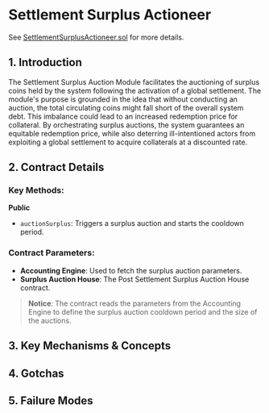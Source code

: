# Settlement Surplus Actioneer

See [SettlementSurplusActioneer.sol](/src/contracts/settlement/SettlementSurplusAuctioneer.sol/contract.SettlementSurplusAuctioneer.html) for more details.

## 1. Introduction

The Settlement Surplus Auction Module facilitates the auctioning of surplus coins held by the system following the activation of a global settlement. The module's purpose is grounded in the idea that without conducting an auction, the total circulating coins might fall short of the overall system debt. This imbalance could lead to an increased redemption price for collateral. By orchestrating surplus auctions, the system guarantees an equitable redemption price, while also deterring ill-intentioned actors from exploiting a global settlement to acquire collaterals at a discounted rate.

## 2. Contract Details

### Key Methods:

**Public**

- `auctionSurplus`: Triggers a surplus auction and starts the cooldown period.

### Contract Parameters:

- **Accounting Engine**: Used to fetch the surplus auction parameters.
- **Surplus Auction House**: The Post Settlement Surplus Auction House contract.

> **Notice**: The contract reads the parameters from the Accounting Engine to define the surplus auction cooldown period and the size of the auctions.

## 3. Key Mechanisms & Concepts

## 4. Gotchas

## 5. Failure Modes
